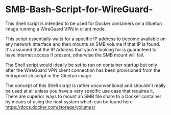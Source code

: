 # SMB-Bash-Script-for-WireGuard-
This Shell script is intended to be used for Docker containers on a Gluetun image running a WireGuard VPN in client mode.

This script essentially waits for a specific IP address to become available on any network interface and then mounts an SMB volume if that IP is found. It's assumed that the IP Address that you're looking for is guaranteed to have internet access if present, otherwise the SMB mount will fail.

The Shell script would ideally be set to run on container startup but only after the WireGuard VPN client connection has been provisioned from the entrypoint.sh script in the Gluetun image.

The concept of this Shell script is rather unconventional and shouldn't really be used at all unless you have a very specific use case that requires it. There are superior ways to mount an SMB file share to a Docker container by means of using the host system which can be found here https://docs.docker.com/storage/volumes/
